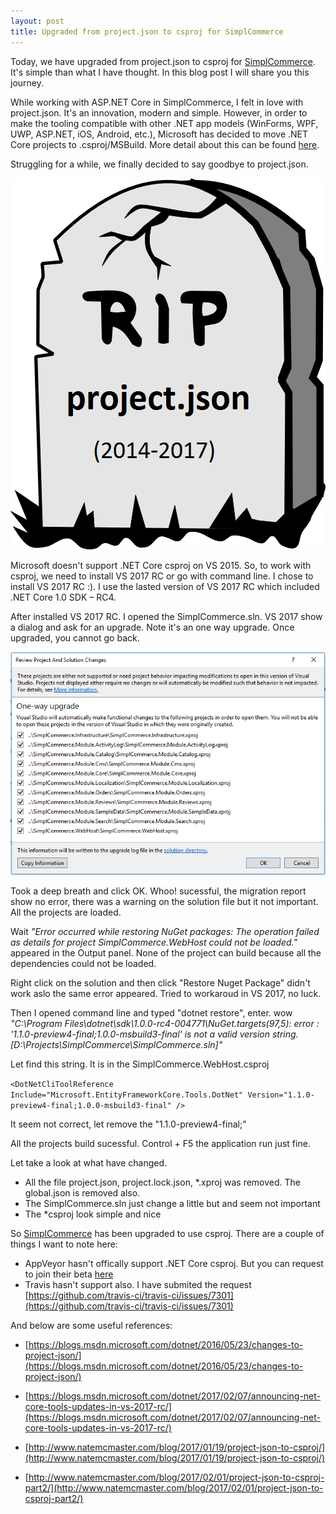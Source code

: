 ```yaml
---
layout: post
title: Upgraded from project.json to csproj for SimplCommerce
---
```


Today, we have upgraded from project.json to csproj for [SimplCommerce](https://github.com/simplcommerce/SimplCommerce). It's simple than what I have thought. In this blog post I will share you this journey.

While working with ASP.NET Core in SimplCommerce, I felt in love with project.json. It's an innovation, modern and simple. However, in order to make the tooling compatible with other .NET app models (WinForms, WPF, UWP, ASP.NET, iOS, Android, etc.), Microsoft has decided to move .NET Core projects to .csproj/MSBuild. More detail about this can be found [here](https://blogs.msdn.microsoft.com/dotnet/2016/05/23/changes-to-project-json/).

Struggling for a while, we finally decided to say goodbye to project.json.

![Goodbye project.json](/images/rip_projectjson.png "Goodbye project.json")

Microsoft doesn't support .NET Core csproj on VS 2015. So, to work with csproj, we need to install VS 2017 RC or go with command line. I chose to install VS 2017 RC :). I use the lasted version of  VS 2017 RC which included .NET Core 1.0 SDK – RC4.

After installed VS 2017 RC. I opened the SimplCommerce.sln. VS 2017 show a dialog and ask for an upgrade. Note it's an one way upgrade. Once upgraded, you cannot go back.

![Goodbye project.json](/images/rip_projectjson_migration.png "Goodbye project.json")

Took a deep breath and click OK. Whoo! sucessful, the migration report show no error, there was a warning on the solution file but it not important. All the projects are loaded.

Wait *"Error occurred while restoring NuGet packages: The operation failed as details for project SimplCommerce.WebHost could not be loaded."* appeared in the Output panel. None of the project can build because all the dependencies could not be loaded. 

Right click on the solution and then click "Restore Nuget Package" didn't work aslo the same error appeared. Tried to workaroud in VS 2017, no luck.

Then I opened command line and typed "dotnet restore", enter. wow *"C:\Program Files\dotnet\sdk\1.0.0-rc4-004771\NuGet.targets(97,5): error : '1.1.0-preview4-final;1.0.0-msbuild3-final' is not a valid version string. [D:\Projects\SimplCommerce\SimplCommerce.sln]"*

Let find this string. It is in the SimplCommerce.WebHost.csproj 

`<DotNetCliToolReference Include="Microsoft.EntityFrameworkCore.Tools.DotNet" Version="1.1.0-preview4-final;1.0.0-msbuild3-final" />`

It seem not correct, let remove the "1.1.0-preview4-final;"

All the projects build sucessful. Control + F5 the application run just fine.

Let take a look at what have changed.

 - All the file project.json, project.lock.json, *.xproj was removed. The global.json is removed also.
 - The SimplCommerce.sln just change a little but and seem not important
 - The *csproj look simple and nice
 
So [SimplCommerce](https://github.com/simplcommerce/SimplCommerce) has been upgraded to use csproj. There are a couple of things I want to note here:

 - AppVeyor hasn't offically support .NET Core csproj. But you can request to join their beta [here](https://github.com/appveyor/ci/issues/1179)
 - Travis hasn't support also. I have submited the request [https://github.com/travis-ci/travis-ci/issues/7301](https://github.com/travis-ci/travis-ci/issues/7301)
 
 And  below are some useful references:
 
 - [https://blogs.msdn.microsoft.com/dotnet/2016/05/23/changes-to-project-json/](https://blogs.msdn.microsoft.com/dotnet/2016/05/23/changes-to-project-json/)
 
 - [https://blogs.msdn.microsoft.com/dotnet/2017/02/07/announcing-net-core-tools-updates-in-vs-2017-rc/](https://blogs.msdn.microsoft.com/dotnet/2017/02/07/announcing-net-core-tools-updates-in-vs-2017-rc/)
 - [http://www.natemcmaster.com/blog/2017/01/19/project-json-to-csproj/](http://www.natemcmaster.com/blog/2017/01/19/project-json-to-csproj/)
 - [http://www.natemcmaster.com/blog/2017/02/01/project-json-to-csproj-part2/](http://www.natemcmaster.com/blog/2017/02/01/project-json-to-csproj-part2/)